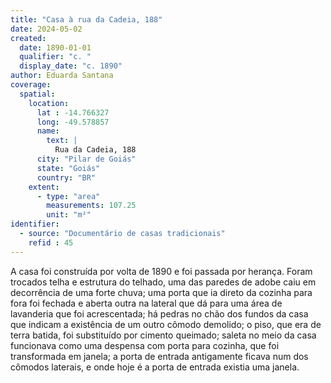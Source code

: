 ```yaml
---
title: "Casa à rua da Cadeia, 188"
date: 2024-05-02
created:
  date: 1890-01-01
  qualifier: "c. "
  display_date: "c. 1890"
author: Eduarda Santana
coverage:
  spatial:
    location:
      lat : -14.766327
      long: -49.578857
      name:
        text: |
          Rua da Cadeia, 188
      city: "Pilar de Goiás"
      state: "Goiás"
      country: "BR"
    extent:
      - type: "area"
        measurements: 107.25
        unit: "m²"
identifier:
  - source: "Documentário de casas tradicionais"
    refid : 45
---
```


A casa foi construída por volta de 1890 e foi passada por herança. Foram trocados telha e estrutura do telhado, uma das paredes de adobe caiu em decorrência de uma forte chuva; uma porta que ia direto da cozinha para fora foi fechada e aberta outra na lateral que dá para uma área de lavanderia que foi acrescentada; há pedras no chão dos fundos da casa que indicam a existência de um outro cômodo demolido; o piso, que era de terra batida, foi substituído por cimento queimado; saleta no meio da casa funcionava como uma despensa com porta para cozinha, que foi transformada em janela; a porta de entrada antigamente ficava num dos cômodos laterais, e onde hoje é a porta de entrada existia uma janela.
